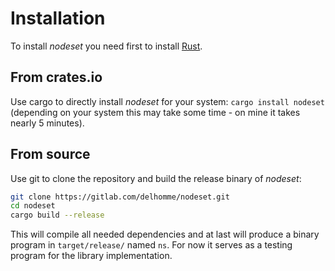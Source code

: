 # Installation

To install *nodeset* you need first to install
[Rust](https://www.rust-lang.org/tools/install).

## From crates.io

Use cargo to directly install *nodeset* for your system:
`cargo install nodeset` (depending on your system this
may take some time - on mine it takes nearly 5 minutes).

## From source

Use git to clone the repository and build the release
binary of *nodeset*:

```bash
git clone https://gitlab.com/delhomme/nodeset.git
cd nodeset
cargo build --release
```

This will compile all needed dependencies and at last will
produce a binary program in `target/release/` named `ns`.
For now it serves as a testing program for the library
implementation.
